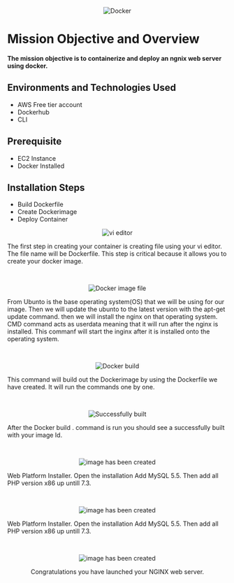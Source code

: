 <p align="center">
<img src="https://imgur.com/55SACnN.png" alt="Docker"/>
</p>


<p align="center">
<h1>Mission Objective and Overview</h1>
<b> The mission objective is to containerize and deploy an ngnix web server using docker. </b>

<h2>Environments and Technologies Used</h2>

- AWS Free tier account
- Dockerhub
- CLI

<h2>Prerequisite </h2>

- EC2 Instance
- Docker Installed

<h2>Installation Steps</h2>

- Build Dockerfile
- Create Dockerimage
- Deploy Container

<p align="center">
<img src="https://imgur.com/DM3zv11.png"  alt="vi editor"/>
</p>
<p>
The first step in creating your container is creating file using your vi editor. The file name will be Dockerfile. This step is critical because it allows you to create your docker image. 
</p>
<br />

<p align="center">
<img src="https://imgur.com/SrDFtQa.png"  alt="Docker image file"/>
</p>
<p>
From Ubunto is the base operating system(OS) that we will be using for our image. Then we will update the ubunto to the latest version with the apt-get update command. then we will install the nginx on that operating system. CMD command acts as userdata meaning that it will run after the nginx is installed. This commanf will start the inginx after it is installed onto the operating system.
</p>
<br />

<p align="center">
<img src="https://imgur.com/lrpehuw.png"  alt="Docker build"/>
</p>
<p>
This command will build out the Dockerimage by using the Dockerfile we have created. It will run the commands one by one.
</p>
<br />

<p align="center">
<img src="https://imgur.com/EdAvsDI.png"  alt="Successfully built"/>
</p>
<p>
After the Docker build . command is run you should see a successfully built with your image Id.
</p>
<br />

<p align="center">
<img src="https://imgur.com/dEOXjN3.png"  alt="image has been created"/>
</p>
<p>
Web Platform Installer. Open the installation Add MySQL 5.5. Then add all PHP version x86 up untill 7.3.
</p>
<br />

<p align="center">
<img src="https://imgur.com/8ExVDAS.png"  alt="image has been created"/>
</p>
<p>
Web Platform Installer. Open the installation Add MySQL 5.5. Then add all PHP version x86 up untill 7.3.
</p>
<br />

<p align="center">
<img src="https://imgur.com/jGYWCUj.png"  alt="image has been created"/>
</p>
<p align="center">
Congratulations you have launched your NGINX web server.
</p>
<br />

